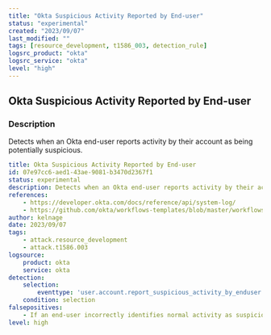 ```yaml
---
title: "Okta Suspicious Activity Reported by End-user"
status: "experimental"
created: "2023/09/07"
last_modified: ""
tags: [resource_development, t1586_003, detection_rule]
logsrc_product: "okta"
logsrc_service: "okta"
level: "high"
---
```


## Okta Suspicious Activity Reported by End-user

### Description

Detects when an Okta end-user reports activity by their account as being potentially suspicious.

```yml
title: Okta Suspicious Activity Reported by End-user
id: 07e97cc6-aed1-43ae-9081-b3470d2367f1
status: experimental
description: Detects when an Okta end-user reports activity by their account as being potentially suspicious.
references:
    - https://developer.okta.com/docs/reference/api/system-log/
    - https://github.com/okta/workflows-templates/blob/master/workflows/suspicious_activity_reported/readme.md
author: kelnage
date: 2023/09/07
tags:
    - attack.resource_development
    - attack.t1586.003
logsource:
    product: okta
    service: okta
detection:
    selection:
        eventtype: 'user.account.report_suspicious_activity_by_enduser'
    condition: selection
falsepositives:
    - If an end-user incorrectly identifies normal activity as suspicious.
level: high

```
